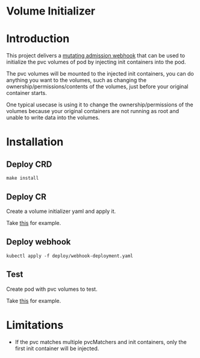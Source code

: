 # Volume Initializer

# Introduction
This project delivers a [mutating admission webhook](https://kubernetes.io/docs/reference/access-authn-authz/admission-controllers/#mutatingadmissionwebhook) that can be used to initialize the pvc volumes of pod by injecting init containers into the pod.

The pvc volumes will be mounted to the injected init containers, you can do anything you want to the volumes, such as changing the ownership/permissions/contents of the volumes, just before your original container starts.

One typical usecase is using it to change the ownership/permissions of the volumes because your original containers are not running as root and unable to write data into the volumes.

# Installation 

## Deploy CRD
```
make install
```

## Deploy CR
Create a volume initializer yaml and apply it.

Take [this](config/samples/storage.kubesphere.io_v1alpha1_initializer.yaml) for example.

## Deploy webhook
```
kubectl apply -f deploy/webhook-deployment.yaml
```

## Test 
Create pod with pvc volumes to test.

Take [this](config/samples/mongo-test.yaml) for example.

# Limitations
- If the pvc matches multiple pvcMatchers and init containers, only the first init container will be injected.

